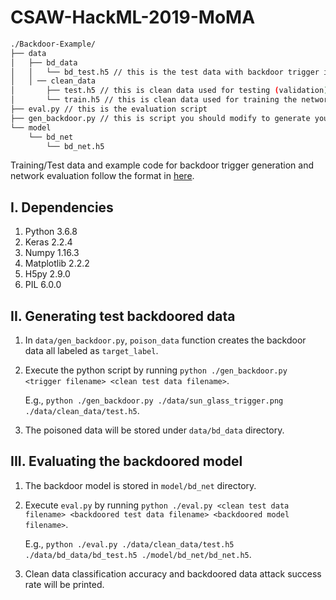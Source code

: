 # CSAW-HackML-2019-MoMA

```bash
./Backdoor-Example/
├── data
│   ├── bd_data
│   │   └── bd_test.h5 // this is the test data with backdoor trigger inserted
│   │ ── clean_data
│       ├── test.h5 // this is clean data used for testing (validation)
│       └── train.h5 // this is clean data used for training the network
├── eval.py // this is the evaluation script
├── gen_backdoor.py // this is script you should modify to generate your backdoored data
└── model
    └── bd_net
        └── bd_net.h5
```

Training/Test data and example code for backdoor trigger generation and network evaluation follow the format in [here](https://drive.google.com/drive/folders/1Eo_vJK35zWC8yYgGeS9_pw1qFtpn5zeJ?usp=sharing).

## I. Dependencies
   1. Python 3.6.8
   2. Keras 2.2.4
   3. Numpy 1.16.3
   4. Matplotlib 2.2.2
   5. H5py 2.9.0
   6. PIL 6.0.0
   
## II. Generating test backdoored data
   1. In `data/gen_backdoor.py`, `poison_data` function creates the backdoor data all labeled as `target_label`.
   2. Execute the python script by running
      `python ./gen_backdoor.py <trigger filename> <clean test data filename>`.
    
      E.g., `python ./gen_backdoor.py ./data/sun_glass_trigger.png ./data/clean_data/test.h5`.
   3. The poisoned data will be stored under `data/bd_data` directory.
   
## III. Evaluating the backdoored model
   1. The backdoor model is stored in `model/bd_net` directory.
   2. Execute `eval.py` by running
      `python ./eval.py <clean test data filename> <backdoored test data filename> <backdoored model filename>`.
      
      E.g., `python ./eval.py ./data/clean_data/test.h5 ./data/bd_data/bd_test.h5 ./model/bd_net/bd_net.h5`.
   3. Clean data classification accuracy and backdoored data attack success rate will be printed.
